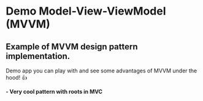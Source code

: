 # Demo Model-View-ViewModel (MVVM)

## Example of MVVM design pattern implementation.

Demo app you can play with and see some advantages of MVVM under the hood! :thumbsup:

**- Very cool pattern with roots in MVC**
